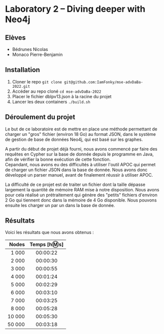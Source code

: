 # Laboratory 2 – Diving deeper with Neo4j

## Elèves

- Bédrunes Nicolas
- Monaco Pierre-Benjamin

## Installation
1. Cloner le repo `git clone git@github.com:IamFonky/mse-advDaBa-2022.git`
2. Accéder au repo cloné `cd mse-advDaBa-2022`
3. Placer le fichier dblpv13.json à la racine du projet
4. Lancer les deux containers `./build.sh`

## Déroulement du projet

Le but de ce laboratoire est de mettre en place une méthode permettant de charger un "gros" fichier (environ 18 Go) au format JSON, dans le système de gestion de base de données Neo4j, qui est basé sur les graphes.  

A partir du début de projet déjà fourni, nous avons commencé par faire des requêtes en Cypher sur la base de donnée depuis le programme en Java, afin de vérifier la bonne exécution de cette fonction.  
Cepandant, nous avons eu des difficultés à utiliser l'outil APOC qui permet de charger un fichier JSON dans la base de donnée. Nous avons donc développé un parser manuel, avant de finalement réussir à utiliser APOC.

La difficulté de ce projet est de traiter un fichier dont la taille dépasse largement la quantité de mémoire RAM mise à notre disposition. Nous avons pour cela réalisé un prétraitement qui génère des "petits" fichiers d'environ 2 Go qui tiennent donc dans la mémoire de 4 Go disponible. Nous pouvons ensuite les charger un par un dans la base de donnée.

## Résultats

Voici les résultats que nous avons obtenus :

| Nodes           | Temps [h:m:s] |
|----------------:|:-------------:|
| 1 000           |  00:00:22     |
| 2 000           |  00:00:30     |
| 3 000           |  00:00:55     |
| 4 000           |  00:01:24     |
| 5 000           |  00:02:29     |
| 6 000           |  00:03:10     |
| 7 000           |  00:03:25     |
| 8 000           |  00:05:28     |
| 10 000          |  00:05:30     |
| 50 000          |  00:03:18     |



